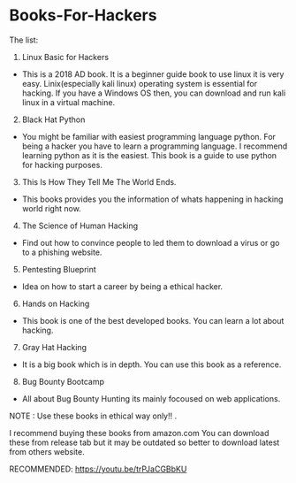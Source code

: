 # Books-For-Hackers

The list:

1. Linux Basic for Hackers
  - This is a 2018 AD book. It is a beginner guide book to use linux it is very easy. Linix(especially kali linux) operating system is essential for hacking. If you have a Windows OS then, you can download and run kali linux in a virtual machine.


 
2. Black Hat Python
  - You might be familiar with easiest programming language python. For being a hacker you have to learn a programming language. I recommend learning python as it is the easiest. This book is a guide to use python for hacking purposes.
 
3. This Is How They Tell Me The World Ends.
  - This books provides you the information of whats happening in hacking world right now.

4. The Science of Human Hacking
  - Find out how to convince people to led them to download a virus or go to a phishing website.
  
5. Pentesting Blueprint
  - Idea on how to start a career by being a ethical hacker.
  
6. Hands on Hacking
  - This book is one of the best developed books. You can learn a lot about hacking.
 
7. Gray Hat Hacking
  - It is a big book which is in depth. You can use this book as a reference.
  
8. Bug Bounty Bootcamp
  - All about Bug Bounty Hunting its mainly focoused on web applications.
  
  
NOTE : Use these books in ethical way only!! .

I recommend buying these books from amazon.com 
You can download these from release tab but it may be outdated so better to download latest from others website.


RECOMMENDED:
https://youtu.be/trPJaCGBbKU
